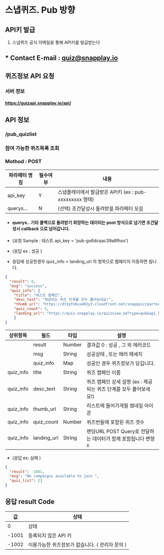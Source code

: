 # 스냅퀴즈. Pub 방향 


## API키 발급
1. 스냅퀴즈 공식 이메일을 통해 API키를 발급받는다
##   * Contact E-mail : quiz@snapplay.io 


## 퀴즈정보 API 요청
### 서버 정보
#### https://quizapi.snapplay.io/api/


## API 정보
  ### /pub_quizlist
  ### 참여 가능한 퀴즈목록 조회
  ### Mothod : POST 

| 파라메터 명칭 | 필수여부 |  내용                                               |
| ------------- | ---- | ------------------------------------------------------------|
| api_key       |    Y    | 스냅플레이에서 발급받은 API키  (ex : pub-xxxxxxxxx  형태)   |
| querys...       |  N  | (선택) 조건달성시 돌려받을 파라메터 모음                          |

 * #### querys.. 기타 콜백으로 돌려받기 희망하는 데이터는 post 방식으로 넘기면 조건달성시 callback 으로 넘어갑니다. 
      
* (요청 Sample : 테스트 api_key = 'pub-gx6dcqac39a8fhso')




     
* (응답 ex :  성공 )
* 응답에 성공한경우 quiz_info > landing_url  의 항목으로 웹페이지 이동하면 됩니다. 
``` json
{
  "result": 0,
  "msg": "success",
  "quiz_info": {
    "title": "테스트 캠페인",
    "desc_text": "제공되는 퀴즈 단계를 모두 풀어보세요!",
    "thumb_url": "https://d31pfn6usm02y3.cloudfront.net/snapquiz/partner_banner/2lp4r9bvak.jpg",
    "quiz_count": 5,
    "landing_url": "https://quiz.snapplay.io/quizview_ad?type=pub&api_key=pub-gx6dcqac39a8fhso$...."
    }            
}
```
| 상위항목 | 필드 | 타입 | 설명 |
|-----|-----|-----|-----|
| | result| Number | 결과값 0 : 성공 , 그 외 에러코드 |
| | msg| String | 성공상태 , 또는 에러 메세지  |
| | quiz_info| Map | 성공인 경우 퀴즈정보가 담깁니다.  |
| quiz_info | title | String | 퀴즈 캠페인 이름 |
| quiz_info | desc_text | String | 퀴즈 캠페인 상세 설명 (ex : 제공되는 퀴즈 단계를 모두 풀어보세요!) |
| quiz_info | thumb_url | String | 리스트에 들어가게될 썸네일 아이콘 |
| quiz_info | quiz_count | Number | 퀴즈번들에 포함된 퀴즈 갯수 |
| quiz_info | landing_url | String | 랜딩URL POST Query로 전달하는 데이터가 함께 포함됩니다 변형x |




* (응답 ex: 실패 )


```json
{
  "result": -1001,
  "msg": "No campaigns available to join ",
  "quiz_list": []
}
```


## 응답 result Code 
| 값 | 상태                                                         |
|----|--------------------------------------------------------------|
| 0 | 상태                                                         |
| -1001 | 등록되지 않은 API 키                                       |
| -1002 | 이용가능한  퀴즈정보가 없습니다. ( 관리자 문의 )   |






 




   

